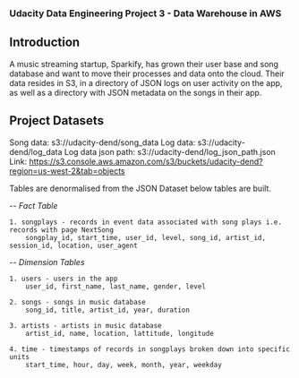 ### Udacity Data Engineering Project 3 - Data Warehouse in AWS
## Introduction
A music streaming startup, Sparkify, has grown their user base and song database and want to move their processes and data onto the cloud. Their data resides in S3, in a directory of JSON logs on user activity on the app, as well as a directory with JSON metadata on the songs in their app.

## Project Datasets

Song data: s3://udacity-dend/song_data
Log data: s3://udacity-dend/log_data
Log data json path: s3://udacity-dend/log_json_path.json
Link: <https://s3.console.aws.amazon.com/s3/buckets/udacity-dend?region=us-west-2&tab=objects>


Tables are denormalised from the JSON Dataset below tables are built.

-- *Fact Table*

    1. songplays - records in event data associated with song plays i.e. records with page NextSong
        songplay_id, start_time, user_id, level, song_id, artist_id, session_id, location, user_agent

-- *Dimension Tables*

    1. users - users in the app
        user_id, first_name, last_name, gender, level
        
    2. songs - songs in music database
        song_id, title, artist_id, year, duration

    3. artists - artists in music database
        artist_id, name, location, lattitude, longitude

    4. time - timestamps of records in songplays broken down into specific units
        start_time, hour, day, week, month, year, weekday
